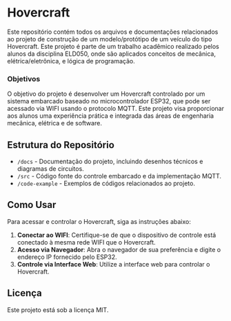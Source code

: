 # Hovercraft

Este repositório contém todos os arquivos e documentações relacionados ao projeto de construção de um modelo/protótipo de um veículo do tipo Hovercraft. Este projeto é parte de um trabalho acadêmico realizado pelos alunos da disciplina ELD050, onde são aplicados conceitos de mecânica, elétrica/eletrônica, e lógica de programação.

### Objetivos

O objetivo do projeto é desenvolver um Hovercraft controlado por um sistema embarcado baseado no microcontrolador ESP32, que pode ser acessado via WIFI usando o protocolo MQTT. Este projeto visa proporcionar aos alunos uma experiência prática e integrada das áreas de engenharia mecânica, elétrica e de software.

## Estrutura do Repositório

- `/docs` - Documentação do projeto, incluindo desenhos técnicos e diagramas de circuitos.
- `/src` - Código fonte do controle embarcado e da implementação MQTT.
- `/code-example` - Exemplos de códigos relacionados ao projeto.

## Como Usar

Para acessar e controlar o Hovercraft, siga as instruções abaixo:

1. **Conectar ao WIFI**: Certifique-se de que o dispositivo de controle está conectado à mesma rede WIFI que o Hovercraft.
2. **Acesso via Navegador**: Abra o navegador de sua preferência e digite o endereço IP fornecido pelo ESP32.
3. **Controle via Interface Web**: Utilize a interface web para controlar o Hovercraft.

## Licença

Este projeto está sob a licença MIT.
